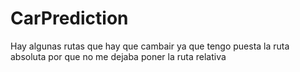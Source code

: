 # CarPrediction

Hay algunas rutas que hay que cambair ya que tengo puesta la ruta absoluta por que no me dejaba poner la ruta relativa
